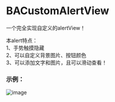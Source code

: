 # BACustomAlertView
一个完全实现自定义的alertView！

本alert特点：<br />
1、手势触摸隐藏<br />
2、可以自定义背景图片、按钮颜色<br />
3、可以添加文字和图片，且可以滑动查看！

### 示例：
![image](https://github.com/boai/BADemoTest/blob/master/BACustomAlertView/image.png)
